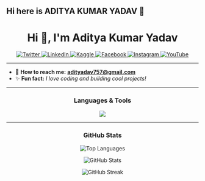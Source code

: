 ## Hi here is ADITYA KUMAR YADAV 👋

<h1 align="center">Hi 👋, I'm Aditya Kumar Yadav</h1>

<p align="center">
  <a href="https://twitter.com/your-twitter-handle" target="_blank">
    <img src="https://img.shields.io/badge/Twitter-00acee?style=for-the-badge&logo=twitter&logoColor=white" alt="Twitter" />
  </a>
  <a href="https://linkedin.com/in/your-linkedin-profile" target="_blank">
    <img src="https://img.shields.io/badge/LinkedIn-0077B5?style=for-the-badge&logo=linkedin&logoColor=white" alt="LinkedIn" />
  </a>
  <a href="https://kaggle.com/your-kaggle-profile" target="_blank">
    <img src="https://img.shields.io/badge/Kaggle-20BEFF?style=for-the-badge&logo=kaggle&logoColor=white" alt="Kaggle" />
  </a>
  <a href="https://fb.com/your-facebook-profile" target="_blank">
    <img src="https://img.shields.io/badge/Facebook-1877F2?style=for-the-badge&logo=facebook&logoColor=white" alt="Facebook" />
  </a>
  <a href="https://instagram.com/your-instagram-handle" target="_blank">
    <img src="https://img.shields.io/badge/Instagram-E4405F?style=for-the-badge&logo=instagram&logoColor=white" alt="Instagram" />
  </a>
  <a href="https://www.youtube.com/c/your-youtube-channel" target="_blank">
    <img src="https://img.shields.io/badge/Youtube-FF0000?style=for-the-badge&logo=youtube&logoColor=white" alt="YouTube" />
  </a>
</p>

---

- 💎 **How to reach me:** **adityadav757@gmail.com**
- ✨ **Fun fact:** *I love coding and building cool projects!*

---

<h3 align="center">Languages & Tools</h3>
<p align="center">
  <img src="https://skillicons.dev/icons?i=cpp,python,java,js,html,css,react,nodejs,express,mongodb,mysql,bootstrap,tailwind,git,linux" />
</p>

---

<h3 align="center">GitHub Stats</h3>
<p align="center">
  <img src="https://github-readme-stats.vercel.app/api/top-langs/?username=your-github-username&layout=compact&theme=radical" alt="Top Languages" />
</p>

<p align="center">
  <img src="https://github-readme-stats.vercel.app/api?username=your-github-username&show_icons=true&theme=radical" alt="GitHub Stats" />
</p>

<p align="center">
  <img src="https://github-readme-streak-stats.herokuapp.com/?user=your-github-username&theme=radical" alt="GitHub Streak" />
</p>
